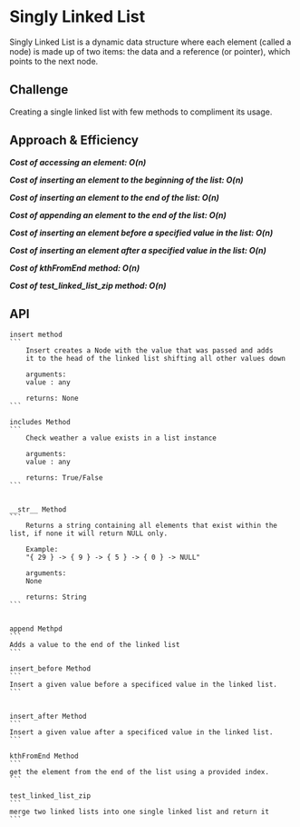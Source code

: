 # Singly Linked List

Singly Linked List is a dynamic data structure where each element (called a node) is made up of two items: the data and a reference (or pointer), which points to the next node.

## Challenge

Creating a single linked list with few methods to compliment its usage.

## Approach & Efficiency

***Cost of accessing an element: O(n)***

***Cost of inserting an element to the beginning of the list: O(n)***

***Cost of inserting an element to the end of the list: O(n)***

***Cost of appending an element to the end of the list: O(n)***

***Cost of inserting an element before a specified value in the list: O(n)***

***Cost of inserting an element after a specified value in the list: O(n)***

***Cost of kthFromEnd method: O(n)***

***Cost of test_linked_list_zip method: O(n)***

## API


    insert method
    ```
        Insert creates a Node with the value that was passed and adds
        it to the head of the linked list shifting all other values down

        arguments:
        value : any

        returns: None
    ```

    includes Method
    ```
        Check weather a value exists in a list instance

        arguments:
        value : any

        returns: True/False
    ```


    __str__ Method
    ```
        Returns a string containing all elements that exist within the list, if none it will return NULL only.

        Example: 
        "{ 29 } -> { 9 } -> { 5 } -> { 0 } -> NULL"

        arguments:
        None

        returns: String
    ```


    append Methpd
    ```
    Adds a value to the end of the linked list
    ```

    insert_before Method
    ```
    Insert a given value before a specificed value in the linked list.
    ```


    insert_after Method
    ```
    Insert a given value after a specificed value in the linked list.
    ```

    kthFromEnd Method
    ```
    get the element from the end of the list using a provided index.
    ```

    test_linked_list_zip
    ```
    merge two linked lists into one single linked list and return it
    ```